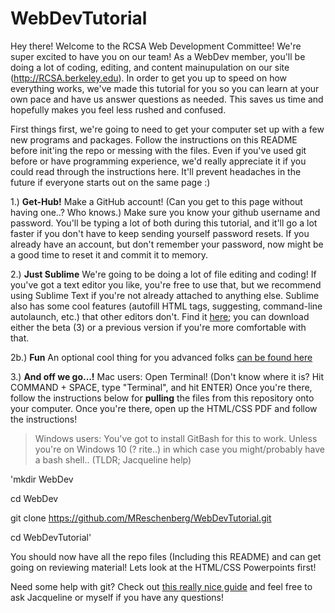 # WebDevTutorial

Hey there! Welcome to the RCSA Web Development Committee! We're super excited to have you on our team!
As a WebDev member, you'll be doing a lot of coding, editing, and content mainupulation on our site (http://RCSA.berkeley.edu). In order to get you up to speed on how everything works, we've made this tutorial for you so you can learn at your own pace and have us answer questions as needed. This saves us time and hopefully makes you feel less rushed and confused. 

First things first, we're going to need to get your computer set up with a few new programs and packages. Follow the instructions on this README before init'ing the repo or messing with the files. Even if you've used git before or have programming experience, we'd really appreciate it if you could read through the instructions here. It'll prevent headaches in the future if everyone starts out on the same page :)

1.) **Get-Hub!** Make a GitHub account! (Can you get to this page without having one..? Who knows.) Make sure you know your github username and password. You'll be typing a lot of both during this tutorial, and it'll go a lot faster if you don't have to keep sending yourself password resets. If you already have an account, but don't remember your password, now might be a good time to reset it and commit it to memory. 

2.) **Just Sublime** We're going to be doing a lot of file editing and coding! If you've got a text editor you like, you're free to use that, but we recommend using Sublime Text if you're not already attached to anything else. Sublime also has some cool features (autofill HTML tags, suggesting, command-line autolaunch, etc.) that other editors don't. Find it [here](https://www.sublimetext.com/3); you can download either the beta (3) or a previous version if you're more comfortable with that. 

2b.) **Fun** An optional cool thing for you advanced folks [can be found here](https://gist.github.com/artero/1236170)

3.) **And off we go...!**  Mac users: Open Terminal! (Don't know where it is? Hit COMMAND + SPACE, type "Terminal", and hit ENTER) Once you're there, follow the instructions below for **pulling** the files from this repository onto your computer. Once you're there, open up the HTML/CSS PDF and follow the instructions! 


>Windows users: You've got to install GitBash for this to work. Unless you're on Windows 10 (? rite..) in which case you might/probably have a bash shell.. (TLDR; Jacqueline help)

'mkdir WebDev

cd WebDev

git clone https://github.com/MReschenberg/WebDevTutorial.git

cd WebDevTutorial'


You should now have all the repo files (Including this README) and can get going on reviewing material! Lets look at the HTML/CSS Powerpoints first! 

Need some help with git? Check out [this really nice guide](http://datastructur.es/sp16/materials/guides/using-git.html) and feel free to ask Jacqueline or myself if you have any questions!




